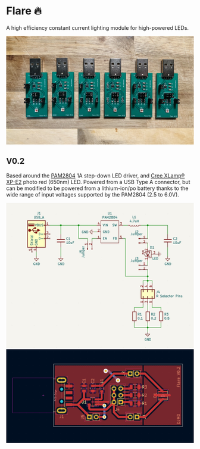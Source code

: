 # Flare 🔥

A high efficiency constant current lighting module for high-powered LEDs.

![Six Flare V0.2 assembled modules](images/fd37f86f-640a-4742-833c-abaf801aa959.jpg)

## V0.2

Based around the [PAM2804](https://www.diodes.com/assets/Datasheets/PAM2804.pdf) 1A step-down LED driver, and [Cree XLamp® XP-E2](https://cree-led.com/media/documents/XLampXPE2.pdf) photo red (650nm) LED. Powered from a USB Type A connector, but can be modified to be powered from a lithium-ion/po battery thanks to the wide range of input voltages supported by the PAM2804 (2.5 to 6.0V).

![Flare V0.2 Schematic](images/55146425-f464-4055-b0a4-bb650ea01ffc.jpg)
![Flare V0.2 PCB](images/9bf8bf87-9fa5-4a38-8b0d-c91dbb5ce80e.jpg)
